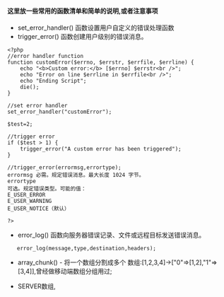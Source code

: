 #### 这里放一些常用的函数清单和简单的说明,或者注意事项

* set_error_handler() 函数设置用户自定义的错误处理函数
* trigger_error() 函数创建用户级别的错误消息。

```
<?php
//error handler function
function customError($errno, $errstr, $errfile, $errline) {
    echo "<b>Custom error:</b> [$errno] $errstr<br />";
    echo "Error on line $errline in $errfile<br />";
    echo "Ending Script";
    die();
}
 
//set error handler
set_error_handler("customError");
 
$test=2;
 
//trigger error
if ($test > 1) {
    trigger_error("A custom error has been triggered");
}

//trigger_error(errormsg,errortype);
errormsg 必需。规定错误消息。最大长度 1024 字节。
errortype	
可选。规定错误类型。可能的值：
E_USER_ERROR
E_USER_WARNING
E_USER_NOTICE（默认）

?>
```

* error_log() 函数向服务器错误记录、文件或远程目标发送错误消息。
```
   error_log(message,type,destination,headers);
```

* array_chunk() - 将一个数组分割成多个 数组:[1,2,3,4]->["0"=>[1,2],"1"=>[3,4]],曾经做移动端数组分组用过;

* SERVER数组,
